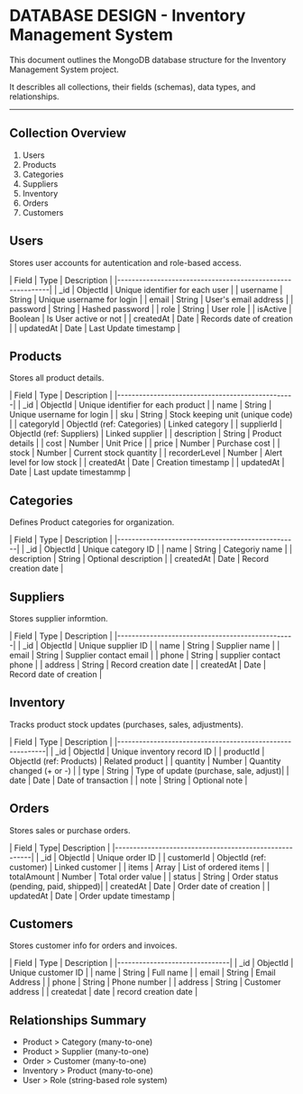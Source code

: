 # DATABASE DESIGN - Inventory Management System

This document outlines the MongoDB database structure for the Inventory Management System project.

It describles all collections, their fields (schemas), data types, and relationships.

--- 

## Collection Overview

1. Users
2. Products
3. Categories
4. Suppliers
5. Inventory
6. Orders
7. Customers


## Users

Stores user accounts for autentication and role-based access.

|        Field        |        Type       |     Description |
|-----------------------------------------------------------|
|         _id         |      ObjectId     | Unique identifier for each user |
|       username      |       String      | Unique username for login | 
|        email        |       String      | User's email address   |
|       password      |       String      | Hashed password      |
|       role          |       String      | User role    |
|       isActive      |       Boolean     | Is User active or not   |
|       createdAt     |       Date        | Records date of creation  |
|       updatedAt     |       Date        | Last Update timestamp     |



## Products

Stores all product details.


|        Field        |        Type | Description |
|-------------------------------------------------|
| _id   |       ObjectId  | Unique identifier for each product |
| name    |     String    | Unique username for login          |
| sku           | String    | Stock keeping unit (unique code)   |
| categoryId    | ObjectId (ref: Categories) | Linked category   |
| supplierId    | ObjectId (ref: Suppliers)  | Linked supplier   |
| description   | String                | Product details       |
| cost          | Number                | Unit Price  | 
| price         | Number                | Purchase cost     |
| stock         | Number                | Current stock quantity  |
| recorderLevel | Number                | Alert level for low stock |
| createdAt     | Date                  | Creation timestamp     |
| updatedAt     | Date                  | Last update timestammp  |



## Categories
Defines Product categories for organization.

|   Field   |   Type  | Description  |
|--------------------------------------------------|
|  _id       |    ObjectId | Unique category ID    |
|  name      |    String   | Categoriy name        |
|  description  | String   | Optional description  |
|  createdAt    | Date     | Record creation date  |


## Suppliers
Stores supplier informtion.

|  Field  |  Type  |   Description   |
|-------------------------------------------------|
| _id       |  ObjectId  | Unique supplier ID     |
| name      |  String    | Supplier name          |
| email     |  String    | Supplier contact email |
| phone     |  String    | supplier contact phone |
| address   |  String    | Record creation date   |
| createdAt  |  Date      | Record date of creation |


## Inventory
Tracks product stock updates (purchases, sales, adjustments).

|   Field |  Type  | Description |
|----------------------------------------------------------|
| _id       |  ObjectId   | Unique inventory record ID      |
| productId |  ObjectId (ref: Products)  | Related product  |
| quantity  | Number | Quantity changed (+ or -)   |
| type      | String | Type of update (purchase, sale, adjust)|
| date      | Date   | Date of transaction |
| note      | String | Optional note   |

## Orders
Stores sales or purchase orders.

| Field | Type| Description |
|-------------------------------------------------------|
| _id   | ObjectId  | Unique order ID |
| customerId |  ObjectId (ref: customer)   | Linked customer |
| items | Array  | List of ordered items |
| totalAmount | Number | Total order value |
| status  | String | Order status (pending, paid, shipped)|
| createdAt  | Date   | Order date of creation |
| updatedAt  | Date   | Order update timestamp |



## Customers
Stores customer info for orders and invoices.


| Field | Type   | Description  |
|-------------------------------|
| _id | ObjectId | Unique customer ID |
|  name  | String | Full name      |
|  email | String | Email Address  |
|  phone | String | Phone number   |
|  address | String | Customer address      |
|  createdat  | date | record creation date  |



## Relationships Summary

- Product > Category (many-to-one)
- Product > Supplier (many-to-one)
- Order > Customer (many-to-one)
- Inventory > Product (many-to-one)
- User > Role  (string-based role system)



